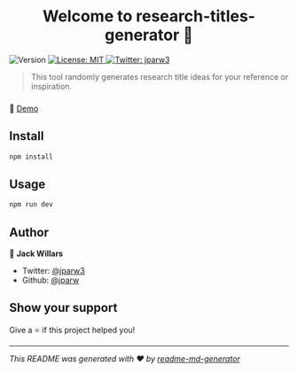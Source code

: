 <h1 align="center">Welcome to research-titles-generator 👋</h1>
<p>
  <img alt="Version" src="https://img.shields.io/badge/version-1.0.0-blue.svg?cacheSeconds=2592000" />
  <a href="#" target="_blank">
    <img alt="License: MIT" src="https://img.shields.io/badge/License-MIT-yellow.svg" />
  </a>
  <a href="https://twitter.com/jparw3" target="_blank">
    <img alt="Twitter: jparw3" src="https://img.shields.io/twitter/follow/jparw3.svg?style=social" />
  </a>
</p>

> This tool randomly generates research title ideas for your reference or inspiration.  

### 
🚀 [ Demo](https://research-titles-generator-jparw.vercel.app)

## Install

```sh
npm install
```

## Usage

```sh
npm run dev
```

## Author

👤  **Jack Willars**

* Twitter: [@jparw3](https://twitter.com/jparw3)
* Github: [@jparw](https://github.com/jparw)

## Show your support

Give a ⭐️ if this project helped you!

***
_This README was generated with ❤️ by [readme-md-generator](https://github.com/kefranabg/readme-md-generator)_